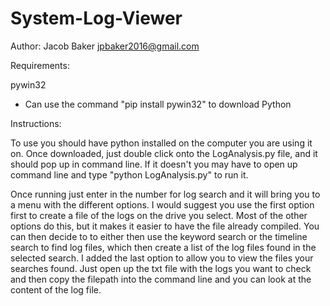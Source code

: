 # System-Log-Viewer
Author: Jacob Baker jpbaker2016@gmail.com

Requirements:

pywin32
 - Can use the command "pip install pywin32" to download
Python
 
 Instructions:

To use you should have python installed on the computer you are using it on. Once downloaded, just double click onto the LogAnalysis.py file, and it should pop up in command line. If it doesn't you may have to open up command line and type "python LogAnalysis.py" to run it.

Once running just enter in the number for log search and it will bring you to a menu with the different options. I would suggest you use the first option first to create a file of the logs on the drive you select. Most of the other options do this, but it makes it easier to have the file already compiled. You can then decide to to either then use the keyword search or the timeline search to find log files, which then create a list of the log files found in the selected search. I added the last option to allow you to view the files your searches found. Just open up the txt file with the logs you want to check and then copy the filepath into the command line and you can look at the content of the log file.
